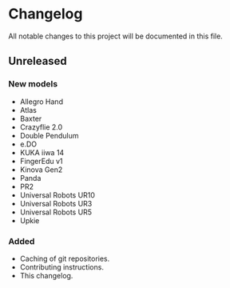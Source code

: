 # Changelog

All notable changes to this project will be documented in this file.

## Unreleased

### New models

- Allegro Hand
- Atlas
- Baxter
- Crazyflie 2.0
- Double Pendulum
- e.DO
- KUKA iiwa 14
- FingerEdu v1
- Kinova Gen2
- Panda
- PR2
- Universal Robots UR10
- Universal Robots UR3
- Universal Robots UR5
- Upkie

### Added

- Caching of git repositories.
- Contributing instructions.
- This changelog.
